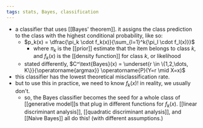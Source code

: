 ```yaml
---
tags: stats, Bayes, classification
---
```


- a classifier that uses [[Bayes' theorem]]. it assigns the class prediction to the class with the highest conditional probability, like so:
	- $p_k(x) = \dfrac{\pi_k \cdot f_k(x)}{\sum_{l=1}^k{\pi_l \cdot f_l(x)}}$
		- where $\pi_k$ is the [[prior]] estimate that the item belongs to class $k$, and $f_k(x)$ is the [[density function]] for class $k$, or likelihood
	- stated differently, $C^\text{Bayes}(x) = \underset{r \in \{1,2,\dots, K\}}{\operatorname{argmax}} \operatorname{P}(Y=r \mid X=x)$
- this classifier has the lowest theoretical misclassification rate.
- but to use this in practice, we need to know $f_k(x)$! in reality, we usually don't.
	- so, the Bayes classifier becomes the seed for a whole class of [[generative model]]s that plug in different functions for $f_k(x)$. [[linear discriminant analysis]], [[quadratic discriminant analysis]], and [[Naive Bayes]] all do this! (with different assumptions.)